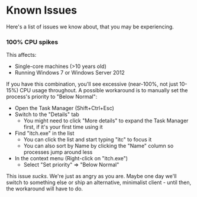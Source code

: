 # Known Issues

Here's a list of issues we know about, that you may be experiencing.

### 100% CPU spikes

This affects:

* Single-core machines \(&gt;10 years old\)
* Running Windows 7 or Windows Server 2012

If you have this combination, you'll see excessive \(near-100%, not just 10-15%\) CPU usage throughout. A possible workaround is to manually set the process's priority to "Below Normal":

* Open the Task Manager \(Shift+Ctrl+Esc\)
* Switch to the "Details" tab
  * You might need to click "More details" to expand the Task Manager first, if it's your first time using it
* Find "itch.exe" in the list
  * You can click the list and start typing "itc" to focus it
  * You can also sort by Name by clicking the "Name" column so processes jump around less
* In the context menu \(Right-click on "itch.exe"\)
  * Select "Set priority" =&gt; "Below Normal"

This issue _sucks_. We're just as angry as you are. Maybe one day we'll switch to something else or ship an alternative, minimalist client - until then, the workaround will have to do.

